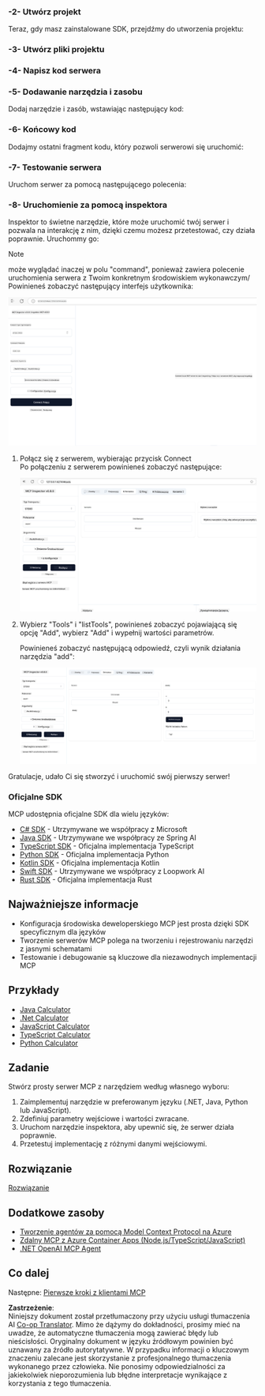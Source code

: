 <!--
CO_OP_TRANSLATOR_METADATA:
{
  "original_hash": "315ecce765d22639b60dbc41344c8533",
  "translation_date": "2025-07-09T23:05:23+00:00",
  "source_file": "03-GettingStarted/01-first-server/README.md",
  "language_code": "pl"
}
-->
### -2- Utwórz projekt

Teraz, gdy masz zainstalowane SDK, przejdźmy do utworzenia projektu:

### -3- Utwórz pliki projektu

### -4- Napisz kod serwera

### -5- Dodawanie narzędzia i zasobu

Dodaj narzędzie i zasób, wstawiając następujący kod:

### -6- Końcowy kod

Dodajmy ostatni fragment kodu, który pozwoli serwerowi się uruchomić:

### -7- Testowanie serwera

Uruchom serwer za pomocą następującego polecenia:

### -8- Uruchomienie za pomocą inspektora

Inspektor to świetne narzędzie, które może uruchomić twój serwer i pozwala na interakcję z nim, dzięki czemu możesz przetestować, czy działa poprawnie. Uruchommy go:
> [!NOTE]
> może wyglądać inaczej w polu "command", ponieważ zawiera polecenie uruchomienia serwera z Twoim konkretnym środowiskiem wykonawczym/
Powinieneś zobaczyć następujący interfejs użytkownika:

![Connect](../../../../translated_images/connect.141db0b2bd05f096fb1dd91273771fd8b2469d6507656c3b0c9df4b3c5473929.pl.png)

1. Połącz się z serwerem, wybierając przycisk Connect  
   Po połączeniu z serwerem powinieneś zobaczyć następujące:

   ![Connected](../../../../translated_images/connected.73d1e042c24075d386cacdd4ee7cd748c16364c277d814e646ff2f7b5eefde85.pl.png)

1. Wybierz "Tools" i "listTools", powinieneś zobaczyć pojawiającą się opcję "Add", wybierz "Add" i wypełnij wartości parametrów.

   Powinieneś zobaczyć następującą odpowiedź, czyli wynik działania narzędzia "add":

   ![Result of running add](../../../../translated_images/ran-tool.a5a6ee878c1369ec1e379b81053395252a441799dbf23416c36ddf288faf8249.pl.png)

Gratulacje, udało Ci się stworzyć i uruchomić swój pierwszy serwer!

### Oficjalne SDK

MCP udostępnia oficjalne SDK dla wielu języków:

- [C# SDK](https://github.com/modelcontextprotocol/csharp-sdk) - Utrzymywane we współpracy z Microsoft
- [Java SDK](https://github.com/modelcontextprotocol/java-sdk) - Utrzymywane we współpracy ze Spring AI
- [TypeScript SDK](https://github.com/modelcontextprotocol/typescript-sdk) - Oficjalna implementacja TypeScript
- [Python SDK](https://github.com/modelcontextprotocol/python-sdk) - Oficjalna implementacja Python
- [Kotlin SDK](https://github.com/modelcontextprotocol/kotlin-sdk) - Oficjalna implementacja Kotlin
- [Swift SDK](https://github.com/modelcontextprotocol/swift-sdk) - Utrzymywane we współpracy z Loopwork AI
- [Rust SDK](https://github.com/modelcontextprotocol/rust-sdk) - Oficjalna implementacja Rust

## Najważniejsze informacje

- Konfiguracja środowiska deweloperskiego MCP jest prosta dzięki SDK specyficznym dla języków
- Tworzenie serwerów MCP polega na tworzeniu i rejestrowaniu narzędzi z jasnymi schematami
- Testowanie i debugowanie są kluczowe dla niezawodnych implementacji MCP

## Przykłady

- [Java Calculator](../samples/java/calculator/README.md)
- [.Net Calculator](../../../../03-GettingStarted/samples/csharp)
- [JavaScript Calculator](../samples/javascript/README.md)
- [TypeScript Calculator](../samples/typescript/README.md)
- [Python Calculator](../../../../03-GettingStarted/samples/python)

## Zadanie

Stwórz prosty serwer MCP z narzędziem według własnego wyboru:

1. Zaimplementuj narzędzie w preferowanym języku (.NET, Java, Python lub JavaScript).
2. Zdefiniuj parametry wejściowe i wartości zwracane.
3. Uruchom narzędzie inspektora, aby upewnić się, że serwer działa poprawnie.
4. Przetestuj implementację z różnymi danymi wejściowymi.

## Rozwiązanie

[Rozwiązanie](./solution/README.md)

## Dodatkowe zasoby

- [Tworzenie agentów za pomocą Model Context Protocol na Azure](https://learn.microsoft.com/azure/developer/ai/intro-agents-mcp)
- [Zdalny MCP z Azure Container Apps (Node.js/TypeScript/JavaScript)](https://learn.microsoft.com/samples/azure-samples/mcp-container-ts/mcp-container-ts/)
- [.NET OpenAI MCP Agent](https://learn.microsoft.com/samples/azure-samples/openai-mcp-agent-dotnet/openai-mcp-agent-dotnet/)

## Co dalej

Następne: [Pierwsze kroki z klientami MCP](../02-client/README.md)

**Zastrzeżenie**:  
Niniejszy dokument został przetłumaczony przy użyciu usługi tłumaczenia AI [Co-op Translator](https://github.com/Azure/co-op-translator). Mimo że dążymy do dokładności, prosimy mieć na uwadze, że automatyczne tłumaczenia mogą zawierać błędy lub nieścisłości. Oryginalny dokument w języku źródłowym powinien być uznawany za źródło autorytatywne. W przypadku informacji o kluczowym znaczeniu zalecane jest skorzystanie z profesjonalnego tłumaczenia wykonanego przez człowieka. Nie ponosimy odpowiedzialności za jakiekolwiek nieporozumienia lub błędne interpretacje wynikające z korzystania z tego tłumaczenia.